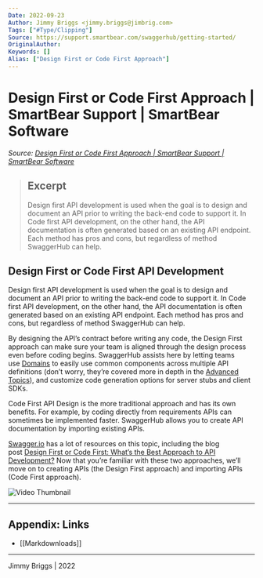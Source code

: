 ```yaml
---
Date: 2022-09-23
Author: Jimmy Briggs <jimmy.briggs@jimbrig.com>
Tags: ["#Type/Clipping"]
Source: https://support.smartbear.com/swaggerhub/getting-started/
OriginalAuthor: 
Keywords: []
Alias: ["Design First or Code First Approach"]
---
```


# Design First or Code First Approach | SmartBear Support | SmartBear Software

*Source: [Design First or Code First Approach | SmartBear Support | SmartBear Software](https://support.smartbear.com/swaggerhub/getting-started/)*

> ## Excerpt
> Design first API development is used when the goal is to design and document an API prior to writing the back-end code to support it. In Code first API development, on the other hand, the API documentation is often generated based on an existing API endpoint. Each method has pros and cons, but regardless of method SwaggerHub can help.



## Design First or Code First API Development

Design first API development is used when the goal is to design and document an API prior to writing the back-end code to support it. In Code first API development, on the other hand, the API documentation is often generated based on an existing API endpoint. Each method has pros and cons, but regardless of method SwaggerHub can help.

By designing the API’s contract before writing any code, the Design First approach can make sure your team is aligned through the design process even before coding begins. SwaggerHub assists here by letting teams use [Domains](https://app.swaggerhub.com/help/domains/index) to easily use common components across multiple API definitions (don’t worry, they’re covered more in depth in the [Advanced Topics](https://support.smartbear.com/swaggerhub/getting-started/advanced-topics/)), and customize code generation options for server stubs and client SDKs.

Code First API Design is the more traditional approach and has its own benefits. For example, by coding directly from requirements APIs can sometimes be implemented faster. SwaggerHub allows you to create API documentation by importing existing APIs.

[Swagger.io](https://swagger.io/) has a lot of resources on this topic, including the blog post [Design First or Code First: What’s the Best Approach to API Development?](https://swagger.io/blog/api-design/design-first-or-code-first-api-development/) Now that you’re familiar with these two approaches, we’ll move on to creating APIs (the Design First approach) and importing APIs (Code First approach).

![Video Thumbnail](https://embed-ssl.wistia.com/deliveries/dc9374231958cfbc8e5121c92ccde36d631fa393.webp?image_crop_resized=960x540)

***

## Appendix: Links

- [[Markdownloads]]

***

Jimmy Briggs | 2022